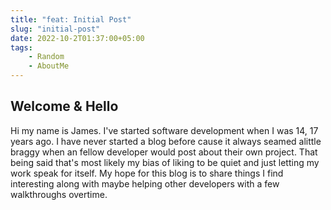 ```yaml
---
title: "feat: Initial Post"
slug: "initial-post"
date: 2022-10-2T01:37:00+05:00
tags:
    - Random
    - AboutMe
---
```


## Welcome & Hello
Hi my name is James. I've started software development when I was 14, 17 years ago. I have never started a blog before cause it always seamed alittle braggy when an fellow developer would post about their own project. That being said that's most likely my bias of liking to be quiet and just letting my work speak for itself. My hope for this blog is to share things I find interesting along with maybe helping other developers with a few walkthroughs overtime.

